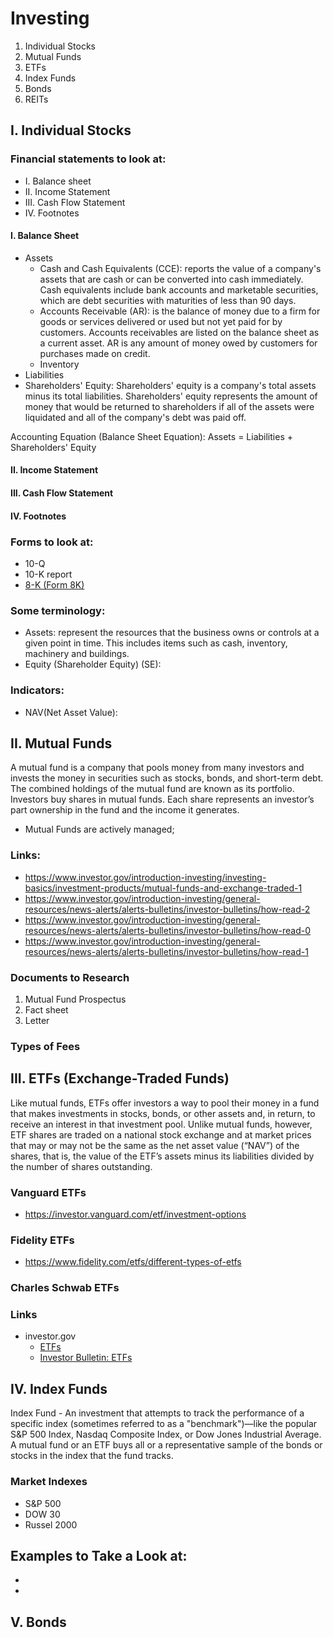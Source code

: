 # Investing

1) Individual Stocks
2) Mutual Funds
3) ETFs
4) Index Funds
5) Bonds
6) REITs

## I. Individual Stocks

### Financial statements to look at:
- I. Balance sheet
- II. Income Statement
- III. Cash Flow Statement
- IV. Footnotes

#### I. Balance Sheet
- Assets
  - Cash and Cash Equivalents (CCE): reports the value of a company's assets that are cash or can be converted into cash immediately. Cash equivalents include bank accounts and marketable securities, which are debt securities with maturities of less than 90 days.
  - Accounts Receivable (AR): is the balance of money due to a firm for goods or services delivered or used but not yet paid for by customers. Accounts receivables are listed on the balance sheet as a current asset. AR is any amount of money owed by customers for purchases made on credit.
  - Inventory
- Liabilities
- Shareholders' Equity: Shareholders' equity is a company's total assets minus its total liabilities. Shareholders' equity represents the amount of money that would be returned to shareholders if all of the assets were liquidated and all of the company's debt was paid off.


Accounting Equation (Balance Sheet Equation):
Assets = Liabilities + Shareholders' Equity

#### II. Income Statement
#### III. Cash Flow Statement
#### IV. Footnotes

### Forms to look at:
- 10-Q
- 10-K report
- [8-K (Form 8K)](https://www.sec.gov/answers/form8k.htm)

### Some terminology:
- Assets: represent the resources that the business owns or controls at a given point in time. This includes items such as cash, inventory, machinery and buildings.
- Equity (Shareholder Equity) (SE): 

### Indicators:
- NAV(Net Asset Value):
## II. Mutual Funds
A mutual fund is a company that pools money from many investors and invests the money in securities such as stocks, bonds, and short-term debt. The combined holdings of the mutual fund are known as its portfolio. Investors buy shares in mutual funds. Each share represents an investor’s part ownership in the fund and the income it generates.
- Mutual Funds are actively managed;


### Links: 
- https://www.investor.gov/introduction-investing/investing-basics/investment-products/mutual-funds-and-exchange-traded-1
- https://www.investor.gov/introduction-investing/general-resources/news-alerts/alerts-bulletins/investor-bulletins/how-read-2
- https://www.investor.gov/introduction-investing/general-resources/news-alerts/alerts-bulletins/investor-bulletins/how-read-0
- https://www.investor.gov/introduction-investing/general-resources/news-alerts/alerts-bulletins/investor-bulletins/how-read-1

### Documents to Research
1) Mutual Fund Prospectus
2) Fact sheet
3) Letter

### Types of Fees

## III. ETFs (Exchange-Traded Funds)
Like mutual funds, ETFs offer investors a way to pool their money in a fund that makes investments in stocks, bonds, or other assets and, in return, to receive an interest in that investment pool.  Unlike mutual funds, however, ETF shares are traded on a national stock exchange and at market prices that may or may not be the same as the net asset value (“NAV”) of the shares, that is, the value of the ETF’s assets minus its liabilities divided by the number of shares outstanding.

### Vanguard ETFs
- https://investor.vanguard.com/etf/investment-options

### Fidelity ETFs
- https://www.fidelity.com/etfs/different-types-of-etfs

### Charles Schwab ETFs

### Links
- investor.gov
  - [ETFs](https://www.investor.gov/introduction-investing/investing-basics/investment-products/mutual-funds-and-exchange-traded-2)
  - [Investor Bulletin: ETFs](https://www.investor.gov/introduction-investing/general-resources/news-alerts/alerts-bulletins/investor-bulletins-24)

## IV. Index Funds
Index Fund - An investment that attempts to track the performance of a specific index (sometimes referred to as a "benchmark")—like the popular S&P 500 Index, Nasdaq Composite Index, or Dow Jones Industrial Average. A mutual fund or an ETF buys all or a representative sample of the bonds or stocks in the index that the fund tracks.

### Market Indexes
- S&P 500
- DOW 30
- Russel 2000

Examples to Take a Look at:
- 
- 
- 

## V. Bonds
